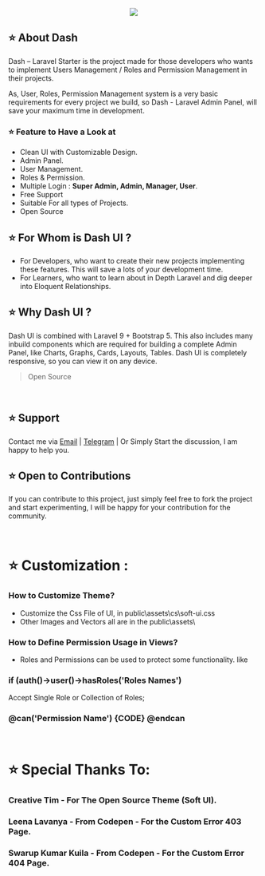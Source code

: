 <p align="center"><a href="" target="_blank"><img src="https://i.postimg.cc/mkGJy0d7/header.png" ></a></p>

## ⭐ About Dash

Dash – Laravel Starter is the project made for those developers who wants to implement Users Management / Roles and Permission Management in their projects.

As, User, Roles, Permission Management system is a very basic requirements for every project we build, so Dash - Laravel Admin Panel, will save your maximum time in development.

### ⭐ Feature to Have a Look at

- Clean UI with Customizable Design.
- Admin Panel.
- User Management.
- Roles & Permission.
- Multiple Login : <strong>Super Admin, Admin, Manager, User</strong>.
- Free Support
- Suitable For all types of Projects.
- Open Source

## ⭐ For Whom is Dash UI ?

- For Developers, who want to create their new projects implementing these features. This will save a lots of your development time.
- For Learners, who want to learn about in Depth Laravel and dig deeper into Eloquent Relationships.

## ⭐ Why Dash UI ?

Dash UI is combined with Laravel 9 + Bootstrap 5. This also includes many inbuild components which are required for building a complete Admin Panel, like Charts, Graphs, Cards, Layouts, Tables. Dash UI is completely responsive, so you can view it on any device.

> Open Source

<br>

## ⭐ Support

Contact me via <a href="mailto:rcubedev20@gmail.com">Email</a> | <a href="https://t.me/ravindra947">Telegram</a> | Or Simply Start the discussion, I am happy to help you.

## ⭐ Open to Contributions

If you can contribute to this project, just simply feel free to fork the project and start experimenting, I will be happy for your contribution for the community.

<br>

# ⭐ Customization :

### How to Customize Theme?

- Customize the Css File of UI, in public\assets\cs\soft-ui.css
- Other Images and Vectors all are in the public\assets\

### How to Define Permission Usage in Views?

- Roles and Permissions can be used to protect some functionality. like

### if (auth()->user()->hasRoles('Roles Names')

Accept Single Role or Collection of Roles;

### @can('Permission Name') {CODE} @endcan

<br>

# ⭐ Special Thanks To:

### Creative Tim - For The Open Source Theme (Soft UI).

### Leena Lavanya - From Codepen - For the Custom Error 403 Page.

### Swarup Kumar Kuila - From Codepen - For the Custom Error 404 Page.
